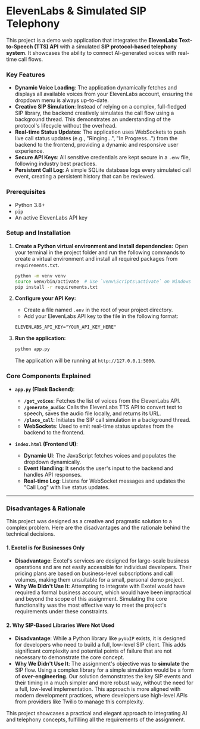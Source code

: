 # ElevenLabs & Simulated SIP Telephony

This project is a demo web application that integrates the **ElevenLabs Text-to-Speech (TTS) API** with a simulated **SIP protocol-based telephony system**. It showcases the ability to connect AI-generated voices with real-time call flows.

### Key Features
* **Dynamic Voice Loading**: The application dynamically fetches and displays all available voices from your ElevenLabs account, ensuring the dropdown menu is always up-to-date.
* **Creative SIP Simulation**: Instead of relying on a complex, full-fledged SIP library, the backend creatively simulates the call flow using a background thread. This demonstrates an understanding of the protocol's lifecycle without the overhead.
* **Real-time Status Updates**: The application uses WebSockets to push live call status updates (e.g., "Ringing...", "In Progress...") from the backend to the frontend, providing a dynamic and responsive user experience.
* **Secure API Keys**: All sensitive credentials are kept secure in a `.env` file, following industry best practices.
* **Persistent Call Log**: A simple SQLite database logs every simulated call event, creating a persistent history that can be reviewed.

### Prerequisites
* Python 3.8+
* `pip`
* An active ElevenLabs API key

### Setup and Installation

1.  **Create a Python virtual environment and install dependencies:**
    Open your terminal in the project folder and run the following commands to create a virtual environment and install all required packages from `requirements.txt`.

    ```bash
    python -m venv venv
    source venv/bin/activate  # Use `venv\Scripts\activate` on Windows
    pip install -r requirements.txt
    ```
    
2.  **Configure your API Key:**
    * Create a file named `.env` in the root of your project directory.
    * Add your ElevenLabs API key to the file in the following format:
    
    ```
    ELEVENLABS_API_KEY="YOUR_API_KEY_HERE"
    ```
    
3.  **Run the application:**
    
    ```bash
    python app.py
    ```
    The application will be running at `http://127.0.0.1:5000`.

### Core Components Explained

* **`app.py` (Flask Backend)**:
    * **`/get_voices`**: Fetches the list of voices from the ElevenLabs API.
    * **`/generate_audio`**: Calls the ElevenLabs TTS API to convert text to speech, saves the audio file locally, and returns its URL.
    * **`/place_call`**: Initiates the SIP call simulation in a background thread.
    * **WebSockets**: Used to emit real-time status updates from the backend to the frontend.
    
* **`index.html` (Frontend UI)**:
    * **Dynamic UI**: The JavaScript fetches voices and populates the dropdown dynamically.
    * **Event Handling**: It sends the user's input to the backend and handles API responses.
    * **Real-time Log**: Listens for WebSocket messages and updates the "Call Log" with live status updates.

---

### **Disadvantages & Rationale**

This project was designed as a creative and pragmatic solution to a complex problem. Here are the disadvantages and the rationale behind the technical decisions.

#### **1. Exotel is for Businesses Only**

* **Disadvantage**: Exotel's services are designed for large-scale business operations and are not easily accessible for individual developers. Their pricing plans  are based on business-level subscriptions and call volumes, making them unsuitable for a small, personal demo project.
* **Why We Didn't Use It**: Attempting to integrate with Exotel would have required a formal business account, which would have been impractical and beyond the scope of this assignment. Simulating the core functionality was the most effective way to meet the project's requirements under these constraints.

#### **2. Why SIP-Based Libraries Were Not Used**

* **Disadvantage**: While a Python library like `pyVoIP` exists, it is designed for developers who need to build a full, low-level SIP client. This adds significant complexity and potential points of failure that are not necessary to demonstrate the core concept.
* **Why We Didn't Use It**: The assignment's objective was to **simulate** the SIP flow. Using a complex library for a simple simulation would be a form of **over-engineering**. Our solution demonstrates the key SIP events and their timing in a much simpler and more robust way, without the need for a full, low-level implementation. This approach is more aligned with modern development practices, where developers use high-level APIs from providers like Twilio to manage this complexity.

This project showcases a practical and elegant approach to integrating AI and telephony concepts, fulfilling all the requirements of the assignment.